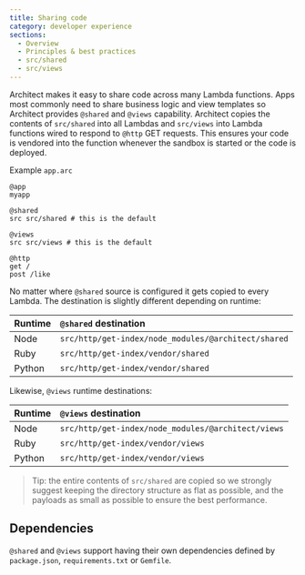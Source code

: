 ```yaml
---
title: Sharing code
category: developer experience
sections:
  - Overview
  - Principles & best practices
  - src/shared
  - src/views
---
```


Architect makes it easy to share code across many Lambda functions. Apps most commonly need to share business logic and view templates so Architect provides `@shared` and `@views` capability. Architect copies the contents of `src/shared` into all Lambdas and `src/views` into Lambda functions wired to respond to `@http` GET requests. This ensures your code is vendored into the function whenever the sandbox is started or the code is deployed.

Example `app.arc`

```arc
@app
myapp

@shared
src src/shared # this is the default

@views
src src/views # this is the default

@http
get /
post /like
```

No matter where `@shared` source is configured it gets copied to every Lambda. The destination is slightly different depending on runtime:

| Runtime | `@shared` destination |
| :------ | :-------------------- |
| Node    | `src/http/get-index/node_modules/@architect/shared` |
| Ruby    | `src/http/get-index/vendor/shared` |
| Python  | `src/http/get-index/vendor/shared` |

Likewise, `@views` runtime destinations:

| Runtime | `@views` destination |
| :------ | :-------------------- |
| Node    | `src/http/get-index/node_modules/@architect/views` |
| Ruby    | `src/http/get-index/vendor/views` |
| Python  | `src/http/get-index/vendor/views` |

> Tip: the entire contents of `src/shared` are copied so we strongly suggest keeping the directory structure as flat as possible, and the payloads as small as possible to ensure the best performance.

## Dependencies

`@shared` and `@views` support having their own dependencies defined by `package.json`, `requirements.txt` or `Gemfile`.
